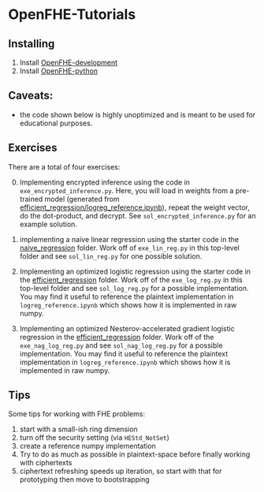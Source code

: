 # OpenFHE-Tutorials

## Installing

1. Install [OpenFHE-development](https://github.com/openfheorg/openfhe-development)
2. Install [OpenFHE-python](https://github.com/openfheorg/openfhe-python)

## Caveats:

- the code shown below is highly unoptimized and is meant to be used for educational purposes.

## Exercises

There are a total of four exercises:

0) Implementing encrypted inference using the code in `exe_encrypted_inference.py`. Here, you will load in
weights from a pre-trained model (generated from [efficient_regression/logreg_reference.ipynb](efficient_regression/logreg_reference.ipynb)),
repeat the weight vector, do the dot-product, and decrypt. See `sol_encrypted_inference.py` for an example solution.

1) implementing a naive linear regression using the starter code in the [naive_regression](./naive_regression) folder. Work off of
`exe_lin_reg.py` in this top-level folder and see `sol_lin_reg.py` for one possible solution.

2) Implementing an optimized logistic regression using the starter code in the [efficient_regression](./efficient_regression) folder. Work off of
the `exe_log_reg.py` in this top-level folder and see `sol_log_reg.py` for a possible implementation.  You may find it useful to reference
   the plaintext implementation in `logreg_reference.ipynb` which shows how it is implemented in raw numpy.

3) Implementing an optimized Nesterov-accelerated gradient logistic regression in the [efficient_regression](./efficient_regression) folder. Work off of
   the `exe_nag_log_reg.py` and see `sol_nag_log_reg.py` for a possible implementation. You may find it useful to reference
   the plaintext implementation in `logreg_reference.ipynb` which shows how it is implemented in raw numpy.

## Tips

Some tips for working with FHE problems:

1) start with a small-ish ring dimension
2) turn off the security setting (via `HEStd_NotSet`)
3) create a reference numpy implementation
4) Try to do as much as possible in plaintext-space before finally working with ciphertexts 
5) ciphertext refreshing speeds up iteration, so start with that for prototyping then move to bootstrapping